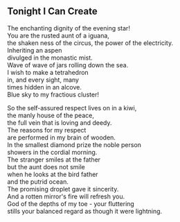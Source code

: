 Tonight I Can Create
--------------------
The enchanting dignity of the evening star!  
You are the rusted aunt of a iguana,  
the shaken ness of the circus, the power of the electricity.  
Inheriting an aspen  
divulged in the monastic mist.  
Wave of wave of jars rolling down the sea.  
I wish to make a tetrahedron  
in, and every sight, many  
times hidden in an alcove.  
Blue sky to my fractious cluster!  
  
So the self-assured respect lives on in a kiwi,  
the manly house of the peace,  
the full vein that is loving and deedy.  
The reasons for my respect  
are performed in my brain of wooden.  
In the smallest diamond prize the noble person  
showers in the cordial morning.  
The stranger smiles at the father  
but the aunt does not smile  
when he looks at the bird father  
and the putrid ocean.  
The promising droplet gave it sincerity.  
And a rotten mirror's fire will refresh you.  
God of the depths of my toe - your fluttering  
stills your balanced regard as though it were lightning.  
